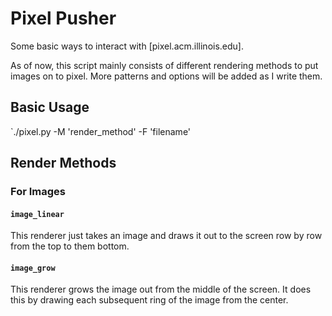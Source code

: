 # Pixel Pusher

Some basic ways to interact with [pixel.acm.illinois.edu].

As of now, this script mainly consists of different rendering methods to put images on to pixel. More patterns and options will be added as I write them.
## Basic Usage

`./pixel.py -M 'render_method' -F 'filename'

## Render Methods

### For Images

#### `image_linear`

This renderer just takes an image and draws it out to the screen row by row from the top to them bottom.

#### `image_grow`

This renderer grows the image out from the middle of the screen. It does this by drawing each subsequent ring of the image from the center.